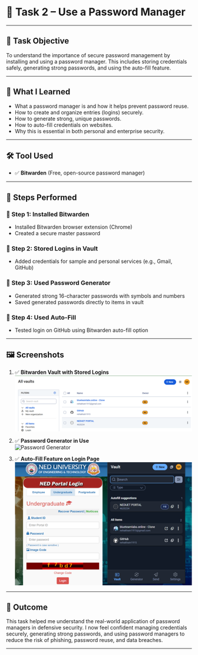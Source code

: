 # 🔐 Task 2 – Use a Password Manager

---

## 📌 Task Objective

To understand the importance of secure password management by installing and using a password manager. This includes storing credentials safely, generating strong passwords, and using the auto-fill feature.

---

## 📖 What I Learned

- What a password manager is and how it helps prevent password reuse.
- How to create and organize entries (logins) securely.
- How to generate strong, unique passwords.
- How to auto-fill credentials on websites.
- Why this is essential in both personal and enterprise security.

---

## 🛠️ Tool Used

- ✅ **Bitwarden** (Free, open-source password manager)

---

## 🔄 Steps Performed

### 🔹 Step 1: Installed Bitwarden
- Installed Bitwarden browser extension (Chrome)
- Created a secure master password

### 🔹 Step 2: Stored Logins in Vault
- Added credentials for sample and personal services (e.g., Gmail, GitHub)

### 🔹 Step 3: Used Password Generator
- Generated strong 16-character passwords with symbols and numbers
- Saved generated passwords directly to items in vault

### 🔹 Step 4: Used Auto-Fill
- Tested login on GitHub using Bitwarden auto-fill option

---

## 🖼️ Screenshots

1. ✅ **Bitwarden Vault with Stored Logins**  
   ![Vault](screenshots/vault.png)

2. ✅ **Password Generator in Use**  
   ![Password Generator](screenshots/password-generator.png)

3. ✅ **Auto-Fill Feature on Login Page**  
   ![Auto-Fill](screenshots/auto-fill.png)

---

## 🎯 Outcome

This task helped me understand the real-world application of password managers in defensive security. I now feel confident managing credentials securely, generating strong passwords, and using password managers to reduce the risk of phishing, password reuse, and data breaches.

---

